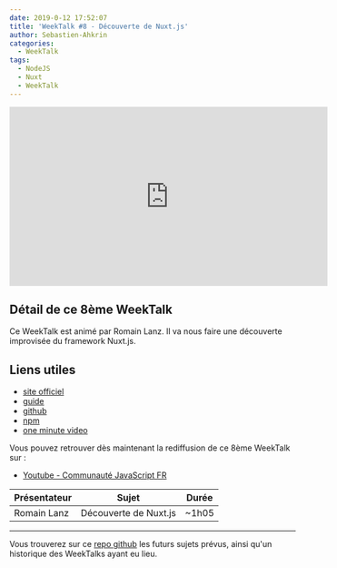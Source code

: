 ```yaml
---
date: 2019-0-12 17:52:07
title: 'WeekTalk #8 - Découverte de Nuxt.js'
author: Sebastien-Ahkrin
categories:
  - WeekTalk
tags:
  - NodeJS
  - Nuxt
  - WeekTalk
---
```


<iframe width="560" height="315" src="https://www.youtube-nocookie.com/embed/wte-XtcaTCo" frameborder="0" allow="autoplay; encrypted-media" allowfullscreen></iframe>

## Détail de ce 8ème WeekTalk
Ce WeekTalk est animé par Romain Lanz. Il va nous faire une découverte improvisée du framework Nuxt.js.

## Liens utiles
- [site officiel](https://fr.nuxtjs.org/)
- [guide](https://fr.nuxtjs.org/guide)
- [github](https://github.com/nuxt/nuxt.js)
- [npm](https://www.npmjs.com/package/nuxt)
- [one minute video](https://www.youtube.com/watch?v=kmf-p-pTi40)

Vous pouvez retrouver dès maintenant la rediffusion de ce 8ème WeekTalk sur :

- [Youtube - Communauté JavaScript FR](https://www.youtube.com/watch?v=wte-XtcaTCo)

| Présentateur | Sujet | Durée |
| --- | --- | --- |
| Romain Lanz | Découverte de Nuxt.js | ~1h05 |

-----------------------------

Vous trouverez sur ce [repo github](https://github.com/ES-Community/weektalk) les futurs sujets prévus, ainsi qu'un historique des WeekTalks ayant eu lieu.